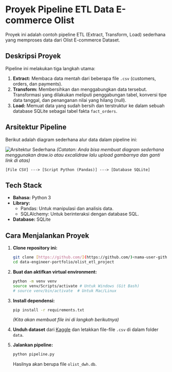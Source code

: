 # Proyek Pipeline ETL Data E-commerce Olist

Proyek ini adalah contoh pipeline ETL (Extract, Transform, Load) sederhana yang memproses data dari Olist E-commerce Dataset.

## Deskripsi Proyek

Pipeline ini melakukan tiga langkah utama:
1.  **Extract:** Membaca data mentah dari beberapa file `.csv` (customers, orders, dan payments).
2.  **Transform:** Membersihkan dan menggabungkan data tersebut. Transformasi yang dilakukan meliputi penggabungan tabel, konversi tipe data tanggal, dan penanganan nilai yang hilang (null).
3.  **Load:** Memuat data yang sudah bersih dan terstruktur ke dalam sebuah database SQLite sebagai tabel fakta `fact_orders`.

## Arsitektur Pipeline

Berikut adalah diagram sederhana alur data dalam pipeline ini:

![Arsitektur Sederhana](https://i.imgur.com/your-diagram-image.png) 
*(Catatan: Anda bisa membuat diagram sederhana menggunakan draw.io atau excalidraw lalu upload gambarnya dan ganti link di atas)*

```
[File CSV] ---> [Script Python (Pandas)] ---> [Database SQLite]
```

## Tech Stack

* **Bahasa:** Python 3
* **Library:**
    * Pandas: Untuk manipulasi dan analisis data.
    * SQLAlchemy: Untuk berinteraksi dengan database SQL.
* **Database:** SQLite

## Cara Menjalankan Proyek

1.  **Clone repository ini:**
    ```bash
    git clone [https://github.com/](https://github.com/)<nama-user-github-anda>/data-engineer-portfolio.git
    cd data-engineer-portfolio/olist_etl_project
    ```

2.  **Buat dan aktifkan virtual environment:**
    ```bash
    python -m venv venv
    source venv/Scripts/activate # Untuk Windows (Git Bash)
    # source venv/bin/activate  # Untuk Mac/Linux
    ```

3.  **Install dependensi:**
    ```bash
    pip install -r requirements.txt
    ```
    *(Kita akan membuat file ini di langkah berikutnya)*

4.  **Unduh dataset** dari [Kaggle](https://www.kaggle.com/datasets/olistbr/brazilian-ecommerce) dan letakkan file-file `.csv` di dalam folder `data`.

5.  **Jalankan pipeline:**
    ```bash
    python pipeline.py
    ```
    Hasilnya akan berupa file `olist_dwh.db`.